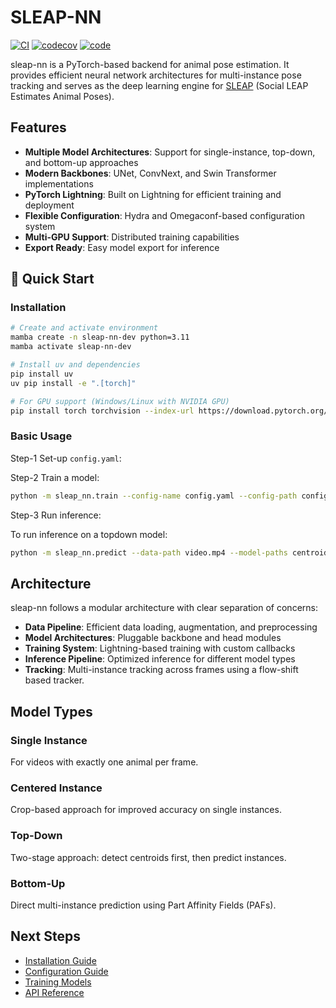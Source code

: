 # SLEAP-NN

[![CI](https://github.com/talmolab/sleap-nn/actions/workflows/ci.yml/badge.svg)](https://github.com/talmolab/sleap-nn/actions/workflows/ci.yml)
[![codecov](https://codecov.io/gh/talmolab/sleap-nn/branch/main/graph/badge.svg?token=Sj8kIFl3pi)](https://codecov.io/gh/talmolab/sleap-nn)
[![code](https://img.shields.io/github/stars/talmolab/sleap-nn)](https://github.com/talmolab/sleap-nn)
<!-- [![Release](https://img.shields.io/github/v/release/talmolab/sleap-nn?label=Latest)](https://github.com/talmolab/sleap-nn/releases/)
-->
sleap-nn is a PyTorch-based backend for animal pose estimation. It provides efficient neural network architectures for multi-instance pose tracking and serves as the deep learning engine for [SLEAP](https://sleap.ai) (Social LEAP Estimates Animal Poses).

## Features

- **Multiple Model Architectures**: Support for single-instance, top-down, and bottom-up approaches
- **Modern Backbones**: UNet, ConvNext, and Swin Transformer implementations
- **PyTorch Lightning**: Built on Lightning for efficient training and deployment
- **Flexible Configuration**: Hydra and Omegaconf-based configuration system
- **Multi-GPU Support**: Distributed training capabilities
- **Export Ready**: Easy model export for inference

## 🚀 Quick Start

### Installation

```bash
# Create and activate environment
mamba create -n sleap-nn-dev python=3.11
mamba activate sleap-nn-dev

# Install uv and dependencies
pip install uv
uv pip install -e ".[torch]"

# For GPU support (Windows/Linux with NVIDIA GPU)
pip install torch torchvision --index-url https://download.pytorch.org/whl/cu118
```

### Basic Usage

Step-1 Set-up `config.yaml`:




Step-2 Train a model:
```bash
python -m sleap_nn.train --config-name config.yaml --config-path configs/
```

Step-3 Run inference:

To run inference on a topdown model:
```bash
python -m sleap_nn.predict --data-path video.mp4 --model-paths centroid/ --model-paths centered_instance/
```

## Architecture

sleap-nn follows a modular architecture with clear separation of concerns:

- **Data Pipeline**: Efficient data loading, augmentation, and preprocessing
- **Model Architectures**: Pluggable backbone and head modules
- **Training System**: Lightning-based training with custom callbacks
- **Inference Pipeline**: Optimized inference for different model types
- **Tracking**: Multi-instance tracking across frames using a flow-shift based tracker.

## Model Types

### Single Instance
For videos with exactly one animal per frame.

### Centered Instance
Crop-based approach for improved accuracy on single instances.

### Top-Down
Two-stage approach: detect centroids first, then predict instances.

### Bottom-Up
Direct multi-instance prediction using Part Affinity Fields (PAFs).

## Next Steps

- [Installation Guide](installation.md)
- [Configuration Guide](config.md)
- [Training Models](training.md)
- [API Reference](api/index.md)